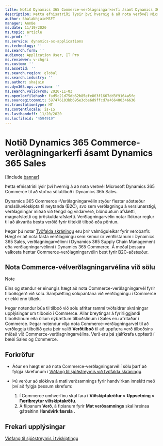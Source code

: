 ```yaml
---
title: Notið Dynamics 365 Commerce-verðlagningarkerfi ásamt Dynamics 365 Sales
description: Þetta efnisatriði lýsir því hvernig á að nota verðvél Microsoft Dynamics 365 Commerce til að stofna sölutilboð í Dynamics 365 Sales.
author: ShalabhjainMSFT
manager: AnnBe
ms.date: 11/19/2020
ms.topic: article
ms.prod: ''
ms.service: dynamics-ax-applications
ms.technology: ''
ms.search.form: ''
audience: Application User, IT Pro
ms.reviewer: v-chgri
ms.custom: ''
ms.assetid: ''
ms.search.region: global
ms.search.industry: ''
ms.author: shajain
ms.dyn365.ops.version: ''
ms.search.validFrom: 2020-11-03
ms.openlocfilehash: fad5c21d75db62b85efe803f1667dd3f9164a5fc
ms.sourcegitcommit: 597476103bb695e3cbe6d9ffcd7a466400346636
ms.translationtype: HT
ms.contentlocale: is-IS
ms.lasthandoff: 11/20/2020
ms.locfileid: "4594919"
---
```

# <a name="use-the-dynamics-365-commerce-pricing-engine-with-dynamics-365-sales"></a>Notið Dynamics 365 Commerce-verðlagningarkerfi ásamt Dynamics 365 Sales

[!include [banner](../../includes/banner.md)]

Þetta efnisatriði lýsir því hvernig á að nota verðvél Microsoft Dynamics 365 Commerce til að stofna sölutilboð í Dynamics 365 Sales.

Dynamics 365 Commerce -Verðlagningarvélin styður flestar aðstæður smásöluviðskipta til neytanda (B2C), svo sem verðlagningu á verslunarstigi, verðlagningar miðað við tengsl og vildarverð, blönduðum afslætti, magnafslætti og þröskuldarafslætti. Verðlagningarvélin notar flóknar reglur til að ákvarða besta verðið fyrir tiltekið tilboð eða pöntun.

Þegar þú notar [Tvöfalda skráningu](https://docs.microsoft.com/dynamics365/fin-ops-core/dev-itpro/data-entities/dual-write/dual-write-overview) eru þrír valmöguleikar fyrir verðþarfir. Hægt er að nota fasta verðlagningu sem kemur úr verðlistanum í Dynamics 365 Sales, verðlagningarvélinni í Dynamics 365 Supply Chain Management eða verðlagningarvélinni í Dynamics 365 Commerce. Á meðal þessara valkosta hentar Commerce-verðlagningarvélin best fyrir B2C-aðstæður.

## <a name="use-the-commerce-pricing-engine-in-sales"></a>Nota Commerce-vélverðlagningarvélina við sölu

> [!NOTE]
> Eins og stendur er einungis hægt að nota Commerce-verðlagningarvél fyrir tilboðsgerð við sölu. Samþætting sölupantana við verðlagningu í Commerce er ekki enn tiltæk.

Þegar notendur búa til tilboð við sölu afritar rammi tvöfaldrar skráningar upplýsingar um tilboðið í Commerce. Allar breytingar á fyrirliggjandi tilboðslínum eða öllum nýbættum tilboðslínum í Sales eru afritaðar í Commerce. Þegar notendur vilja nota Commerce-verðlagningarvél til að verðleggja tilboðið geta þeir valið **Verðtilboð** til að uppfæra verð tilboðsins miðað við Commerce-verðlagningarvélina. Verð eru þá sjálfkrafa uppfærð í bæði Sales og Commerce.

## <a name="prerequisites"></a>Forkröfur

- Áður en hægt er að nota Commerce-verðlagningarvél í sölu þarf að fylgja skrefunum í [Viðfang til sjóðstreymis við tvöfalda skráningu](https://docs.microsoft.com/dynamics365/fin-ops-core/dev-itpro/data-entities/dual-write/dual-write-prospect-to-cash/).
- Þú verður að slökkva á mati verðsamnings fyrir handvirkan innslátt með því að fylgja þessum skrefum:

    1. Í Commerce umhverfinu skal fara í **Viðskiptakröfur \> Uppsetning \> Færibreytur viðskiptakröfu**.
    1. Á flipanum **Verð**, á flpianum fyrir **Mat verðsamnings** skal hreinsa gátreitinn **Handvirk færsla** .

## <a name="additional-resources"></a>Frekari upplýsingar

[Viðfang til sjóðstreymis í tvískiptingu](https://docs.microsoft.com/dynamics365/fin-ops-core/dev-itpro/data-entities/dual-write/dual-write-prospect-to-cash/)
